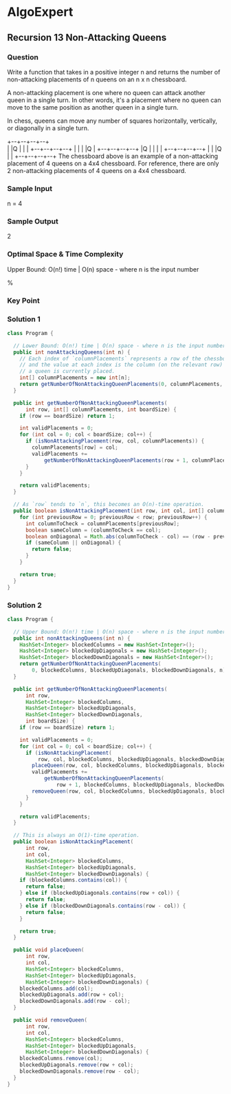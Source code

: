 # AlgoExpert

## Recursion 13 Non-Attacking Queens

### Question

Write a function that takes in a positive integer n and returns the number of non-attacking placements of n queens on an n x n chessboard.

A non-attacking placement is one where no queen can attack another queen in a single turn. In other words, it's a placement where no queen can move to the same position as another queen in a single turn.

In chess, queens can move any number of squares horizontally, vertically, or diagonally in a single turn.

+--+--+--+--+  
|  |Q |  |  |
+--+--+--+--+
|  |  |  |Q |
+--+--+--+--+
|Q |  |  |  |
+--+--+--+--+
|  |  |Q |  |
+--+--+--+--+
The chessboard above is an example of a non-attacking placement of 4 queens on a 4x4 chessboard. For reference, there are only 2 non-attacking placements of 4 queens on a 4x4 chessboard.

### Sample Input

n = 4

### Sample Output

2

### Optimal Space & Time Complexity

Upper Bound: O(n!) time | O(n) space - where n is the input number

%

### Key Point

### Solution 1

```java
class Program {

  // Lower Bound: O(n!) time | O(n) space - where n is the input number
  public int nonAttackingQueens(int n) {
    // Each index of `columnPlacements` represents a row of the chessboard,
    // and the value at each index is the column (on the relevant row) where
    // a queen is currently placed.
    int[] columnPlacements = new int[n];
    return getNumberOfNonAttackingQueenPlacements(0, columnPlacements, n);
  }

  public int getNumberOfNonAttackingQueenPlacements(
      int row, int[] columnPlacements, int boardSize) {
    if (row == boardSize) return 1;

    int validPlacements = 0;
    for (int col = 0; col < boardSize; col++) {
      if (isNonAttackingPlacement(row, col, columnPlacements)) {
        columnPlacements[row] = col;
        validPlacements +=
            getNumberOfNonAttackingQueenPlacements(row + 1, columnPlacements, boardSize);
      }
    }

    return validPlacements;
  }

  // As `row` tends to `n`, this becomes an O(n)-time operation.
  public boolean isNonAttackingPlacement(int row, int col, int[] columnPlacements) {
    for (int previousRow = 0; previousRow < row; previousRow++) {
      int columnToCheck = columnPlacements[previousRow];
      boolean sameColumn = (columnToCheck == col);
      boolean onDiagonal = Math.abs(columnToCheck - col) == (row - previousRow);
      if (sameColumn || onDiagonal) {
        return false;
      }
    }

    return true;
  }
}

```

### Solution 2

```java
class Program {

  // Upper Bound: O(n!) time | O(n) space - where n is the input number
  public int nonAttackingQueens(int n) {
    HashSet<Integer> blockedColumns = new HashSet<Integer>();
    HashSet<Integer> blockedUpDiagonals = new HashSet<Integer>();
    HashSet<Integer> blockedDownDiagonals = new HashSet<Integer>();
    return getNumberOfNonAttackingQueenPlacements(
        0, blockedColumns, blockedUpDiagonals, blockedDownDiagonals, n);
  }

  public int getNumberOfNonAttackingQueenPlacements(
      int row,
      HashSet<Integer> blockedColumns,
      HashSet<Integer> blockedUpDiagonals,
      HashSet<Integer> blockedDownDiagonals,
      int boardSize) {
    if (row == boardSize) return 1;

    int validPlacements = 0;
    for (int col = 0; col < boardSize; col++) {
      if (isNonAttackingPlacement(
          row, col, blockedColumns, blockedUpDiagonals, blockedDownDiagonals)) {
        placeQueen(row, col, blockedColumns, blockedUpDiagonals, blockedDownDiagonals);
        validPlacements +=
            getNumberOfNonAttackingQueenPlacements(
                row + 1, blockedColumns, blockedUpDiagonals, blockedDownDiagonals, boardSize);
        removeQueen(row, col, blockedColumns, blockedUpDiagonals, blockedDownDiagonals);
      }
    }

    return validPlacements;
  }

  // This is always an O(1)-time operation.
  public boolean isNonAttackingPlacement(
      int row,
      int col,
      HashSet<Integer> blockedColumns,
      HashSet<Integer> blockedUpDiagonals,
      HashSet<Integer> blockedDownDiagonals) {
    if (blockedColumns.contains(col)) {
      return false;
    } else if (blockedUpDiagonals.contains(row + col)) {
      return false;
    } else if (blockedDownDiagonals.contains(row - col)) {
      return false;
    }

    return true;
  }

  public void placeQueen(
      int row,
      int col,
      HashSet<Integer> blockedColumns,
      HashSet<Integer> blockedUpDiagonals,
      HashSet<Integer> blockedDownDiagonals) {
    blockedColumns.add(col);
    blockedUpDiagonals.add(row + col);
    blockedDownDiagonals.add(row - col);
  }

  public void removeQueen(
      int row,
      int col,
      HashSet<Integer> blockedColumns,
      HashSet<Integer> blockedUpDiagonals,
      HashSet<Integer> blockedDownDiagonals) {
    blockedColumns.remove(col);
    blockedUpDiagonals.remove(row + col);
    blockedDownDiagonals.remove(row - col);
  }
}

```
